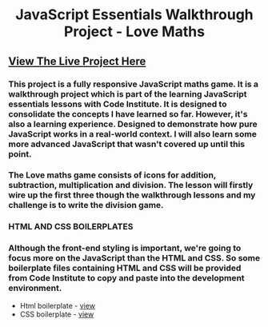 <h1 align="center">JavaScript Essentials Walkthrough Project - Love Maths</h1>

## [View The Live Project Here](#)

### This project is a fully responsive JavaScript maths game. It is a walkthrough project which is part of the learning JavaScript essentials lessons with Code Institute. It is designed to consolidate the concepts I have learned so far. However, it's also a learning experience. Designed to demonstrate how pure JavaScript works in a real-world context. I will also learn some more advanced JavaScript  that wasn't covered up until this point.

### The Love maths game consists of icons for addition, subtraction, multiplication and division. The lesson will firstly wire up the first three though the walkthrough lessons and my challenge is to write the division game.


### HTML AND CSS BOILERPLATES

### Although the front-end styling is  important, we're going to focus more  on the JavaScript than the HTML and CSS. So some boilerplate files containing HTML and CSS  will be provided from Code Institute to copy and  paste into the development environment.
-  Html  boilerplate - [view]()
-  CSS  boilerplate -  [view]()



